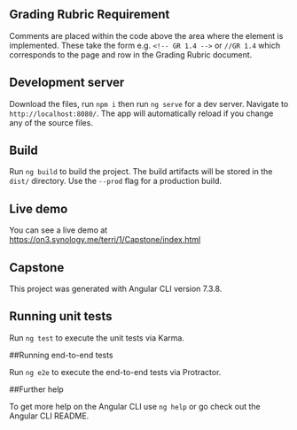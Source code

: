 ## Grading Rubric Requirement

Comments are placed within the code above the area where the element is implemented. These take the form e.g. `<!-- GR 1.4 -->` or `//GR 1.4` which corresponds to the page and row in the Grading Rubric document.

## Development server

Download the files, run `npm i` then run `ng serve` for a dev server. Navigate to `http://localhost:8080/`. The app will automatically reload if you change any of the source files.

## Build

Run `ng build` to build the project. The build artifacts will be stored in the `dist/` directory. Use the `--prod` flag for a production build.

## Live demo

You can see a live demo at https://on3.synology.me/terri/1/Capstone/index.html

## Capstone

This project was generated with Angular CLI version 7.3.8.

## Running unit tests

Run `ng test` to execute the unit tests via Karma.

##Running end-to-end tests

Run `ng e2e` to execute the end-to-end tests via Protractor.

##Further help

To get more help on the Angular CLI use `ng help` or go check out the Angular CLI README.
